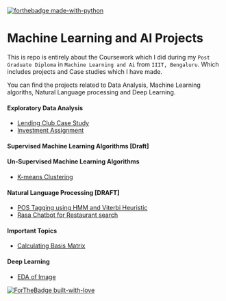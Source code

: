 [![forthebadge made-with-python](http://ForTheBadge.com/images/badges/made-with-python.svg)](https://www.python.org/)

# Machine Learning and AI Projects
This is repo is entirely about the Coursework which I did during my `Post Graduate Diploma` in `Machine Learning and Ai` from `IIIT, Bengaluru`.
Which includes projects and Case studies which I have made.

You can find the projects related to Data Analysis, Machine Learning algoriths, Natural Language processing and Deep Learning.

#### Exploratory Data Analysis
* [Lending Club Case Study](https://github.com/KarthikKaiplody/PGDMLAI_IIIT-B/tree/main/LendingClubCasestudy)
* [Investment Assignment](https://github.com/KarthikKaiplody/PGDMLAI_IIIT-B/tree/main/InvestmentAssignment)

#### Supervised Machine Learning Algorithms [Draft]

#### Un-Supervised Machine Learning Algorithms
* [K-means Clustering](https://github.com/KarthikKaiplody/PGDMLAI_IIIT-B/tree/main/K_means_clustering)

#### Natural Language Processing [DRAFT]
* [POS Tagging using HMM and Viterbi Heuristic](https://github.com/KarthikKaiplody/PGDMLAI_IIIT-B/blob/main/NLP/HMM%2B_based%2BPOS%2Btagging_%2BAssignment.ipynb)
* [Rasa Chatbot for Restaurant search](https://github.com/KarthikKaiplody/PGDMLAI_IIIT-B/tree/main/NLP/Rasa_Assignment)

#### Important Topics
* [Calculating Basis Matrix](https://github.com/KarthikKaiplody/PGDMLAI_IIIT-B/blob/main/Basis_Matrix_Calculation.ipynb)

#### Deep Learning
* [EDA of Image](https://github.com/KarthikKaiplody/PGDMLAI_IIIT-B/blob/main/DeepLearning/Reading_Digital_Image.ipynb)


[![ForTheBadge built-with-love](http://ForTheBadge.com/images/badges/built-with-love.svg)](https://GitHub.com/karthikkaiplody/)
